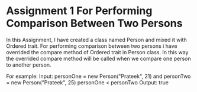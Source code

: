 # Assignment 1 For Performing Comparison Between Two Persons

In this Assignment, I have created a class named Person and mixed it with Ordered trait. For performing comparison between two persons i have overrided the compare method of Ordered trait in Person class. In this way the overrided compare method will be called when we compare one person to another person.

For example:
Input: personOne = new Person("Prateek", 21) and personTwo = new Person("Prateek", 25)
personOne < personTwo
Output: true
